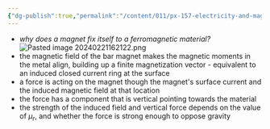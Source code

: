 ```yaml
---
{"dg-publish":true,"permalink":"/content/011/px-157-electricity-and-magnetism/px-157-c-magnetic-fields/px-157-c10e-working-of-a-magnet/","noteIcon":"1","created":"2025-08-27T13:14:00.250+01:00","updated":"2024-11-26T20:10:20.000+00:00"}
---
```


- *why does a magnet fix itself to a ferromagnetic material?*
![Pasted image 20240221162122.png](/img/user/pics/Pasted%20image%2020240221162122.png)
- the magnetic field of the bar magnet makes the magnetic moments in the metal align, building up a finite magnetization vector - equivalent to an induced closed current ring at the surface
- a force is acting on the magnet though the magnet's surface current and the induced magnetic field at that location
- the force has a component that is vertical pointing towards the material
- the strength of the induced field and vertical force depends on the value of $\mu_{r}$, and whether the force is strong enough to oppose gravity